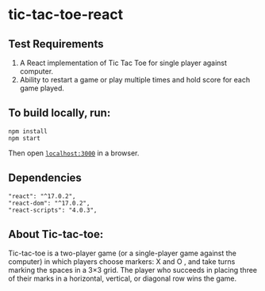# tic-tac-toe-react

## Test Requirements
1. A React implementation of Tic Tac Toe for single player against computer.
2. Ability to restart a game or play multiple times and hold score for each
   game played.



## To build locally, run:

```
npm install
npm start
```
Then open [`localhost:3000`](http://localhost:3000) in a browser.


## Dependencies
```
"react": "^17.0.2",
"react-dom": "^17.0.2",
"react-scripts": "4.0.3",
```

## About Tic-tac-toe:
Tic-tac-toe is a two-player game (or a single-player game against the computer) in which
players choose markers: X and O , and take turns marking the spaces in a 3×3 grid. The player
who succeeds in placing three of their marks in a horizontal, vertical, or diagonal row wins the
game.

